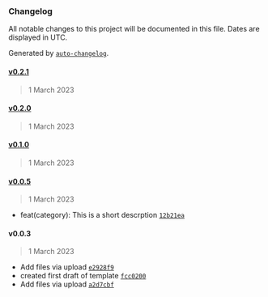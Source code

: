 ### Changelog

All notable changes to this project will be documented in this file. Dates are displayed in UTC.

Generated by [`auto-changelog`](https://github.com/CookPete/auto-changelog).

#### [v0.2.1](https://github.com/emilefraser/PyroTemplate/compare/v0.2.0...v0.2.1)

> 1 March 2023

#### [v0.2.0](https://github.com/emilefraser/PyroTemplate/compare/v0.1.0...v0.2.0)

> 1 March 2023

#### [v0.1.0](https://github.com/emilefraser/PyroTemplate/compare/v0.0.5...v0.1.0)

> 1 March 2023

#### [v0.0.5](https://github.com/emilefraser/PyroTemplate/compare/v0.0.3...v0.0.5)

> 1 March 2023

- feat(category): This is a short descrption [`12b21ea`](https://github.com/emilefraser/PyroTemplate/commit/12b21ea1b9eacf1a2173d6bc566e8996c282e463)

#### v0.0.3

> 1 March 2023

- Add files via upload [`e2928f9`](https://github.com/emilefraser/PyroTemplate/commit/e2928f914f1f928c2e25056c3784ea3081c2b198)
- created first draft of template [`fcc0200`](https://github.com/emilefraser/PyroTemplate/commit/fcc02005d6f32271bb24fba5fdadd5b102e77841)
- Add files via upload [`a2d7cbf`](https://github.com/emilefraser/PyroTemplate/commit/a2d7cbf81f11d1a3320aa8117946fe187b81ed9b)
